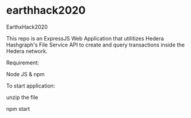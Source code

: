 # earthhack2020
EarthxHack2020

This repo is an ExpressJS Web Application that utilitizes Hedera Hashgraph's File Service API to create and query transactions inside the Hedera network.

Requirement: 

Node JS & npm

To start application: 

unzip the file 

npm start 

